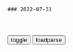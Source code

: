 ```tip
### 2022-07-31
```

<table id="tbc" style="white-space:pre-wrap">
</table>
<button onclick="toggleb()">toggle</button>
<button onclick="loadparse()">loadparse</button>
<br>
<!-- 🌸<br>🍅-　-🍑<hr>🍀 -->
<pre>
<textarea rows="30" cols="100" style="display: none" id="tar">

为啥大姨妈来得不准时，会疯狂长黑黑的体毛？_百科TA说
https://baike.baidu.com/tashuo/browse/content?id=835bbb2ff9fbfd26a6039d6b&lemmaId=2608&fromLemmaModule=pcBottom&lemmaTitle=%E5%A4%9A%E5%9B%8A%E5%8D%B5%E5%B7%A2%E7%BB%BC%E5%90%88%E5%BE%81

也可以在医生的指导下
进行一些药物治疔
比如口服短效避孕药
里面的雌激素和孕激素
能够帮助调节体内激素水平
https://bkimg.cdn.bcebos.com/pic/d439b6003af33a87e95011e5e60d07385343faf21f89

<font size="1" style="color:#DCDCDC">2022-07-31</font>

带你了解自由能-永动机，感觉是不是很神奇，能满足你猎奇心理吗
https://mbd.baidu.com/newspage/data/videolanding?nid=sv_5010045843131993649&sourceFrom=pc_feedlist

<font size="1" style="color:#DCDCDC">2022-07-31</font>

http://dingyue.ws.126.net/2022/0716/c18f18a5j00rf2phs000dd000780078p.jpg

m调显示：过半乌克兰受访者认为美国是俄乌冲突“罪魁祸首”_《参考消息》g方网站
http://www.cankaoxiaoxi.com/world/20220702/2484350.shtml

<font size="1" style="color:#DCDCDC">2022-07-31</font>

乌克兰引起粮食危机？这是我们的80后90后00后都没有体会过的
https://xw.qq.com/amphtml/20220512A05P4400

<font size="1" style="color:#DCDCDC">2022-07-31</font>

佩斯科夫：欧洲自己造成了能源危机
https://baijiahao.baidu.com/s?id=1736202834248065201&wfr=spider&for=pc

<font size="1" style="color:#DCDCDC">2022-07-31</font>

萨达姆的发炎人说。乌克兰的惨状都是米锅造成的。
欧洲能源危机都是欧洲自己造成的，世界粮食危机都是乌克兰造成的。
上帝一个雷劈死这个天杀的，然后说这都是宙斯造成的。
再然后，前三个问题都得到了解决。

最强反差的父子：千古一帝与第一昏君
https://mbd.baidu.com/newspage/data/landingsuper?context=%7B%22nid%22%3A%22news_9389427799002898148%22%7D&n_type=-1&p_from=-1

隋文帝
禁止g僚经商。

天下只有一种人不能经商，就是封建g僚，什么盐铁专营，什么统购统销，这些g营企业统统废除。

比如开国将军张威，上柱g，相当于现在的“十大元帅”，
收购价比市场价低，出售价比市场价高。

隋文帝知道后，判他有罪，“侵扰百x”，直接削g为m。定罪诏书写道：
g僚怎么可以与百x争利？g僚多一分钱，百x就失一家血，你让天下人如何看我？

自古以来，zh大地只要能摆脱封建g僚的束缚，就会立刻迸发出强大的生命力，给你亮瞎眼的成绩。
文景之治如此，光武中兴如此，东晋如此，隋朝也如此。

隋朝g僚既不能用通货膨胀来剪羊毛，也不能下场经商来与m争利，被牢牢关在笼子里，其结果就是：
隋文帝杨坚在位仅仅23年，就缔造了一个富饶繁荣的g家。

搞经济，难吗？
管好了g僚集团，一切都是水到渠成，g僚无需给自己强行加戏。
你少bb，少露面，安安静静做个美男子，就是天下之福。
你搞那么多动作，无非就是用冠冕堂皇的理由为统治集团谋取私利而已，好话说得越多，坏事做得越绝。

统治集团搜刮了天下财富后，好大喜功的杨广开始了大展自己的宏图：
1、四面开战：东征高丽琉球，西征吐谷浑，北巡突厥契丹，南伐南越。
2、对内高压：修筑大运河，营造东都洛阳，横征暴敛。

一件事不足以摧毁大隋，但几件事一起上马，就直接进了ICU。

瞎折腾的昏君很多，但这么瞎折腾的昏君并不多，堪称巅峰版的瞎折腾。

为了一己之私，杨广把g家黎m按在脚下反复摩擦。

更为讽刺的是，604年隋炀帝继位时，亲自起草了昭告天下的即位诏书，用洋洋洒洒几千字说明了自己的施z纲领。诏书十分伟光正，处处彰显“以民为本、天下为公”的执z理念。

这又是一个“好话说尽坏事做绝”的主。
所以，不要看他说什么，要看他做什么。

在关陇贵族看来，你杨广整百x我管不着，你高兴就好，但搞我就不行。
百x是软柿子，但关陇贵族是要钱有钱有人有人的狠角色。
昏君如此胡作非为，与其每日惶惶不可终日，毫无安全感，不如干脆反了吧。

继杨玄感之后，李渊、宇文化及、薛举、李轨、罗艺、刘武周纷纷举起反叛大旗，他们都有个共同点：
北方的体z内大g。

直接逼死杨广的宇文化及，就是根正苗红的关陇贵族。

皇q的统治盟友是g僚而不是百x，只要官僚不反叛，百x闹翻天也不会亡g。

相比于期待救世主，限制皇q显得更为重要。

从“其兴也勃焉，其亡也忽焉”的隋朝也能看到，只要q力能收住自己的利刃，zg大地就会茁壮成长，权q力无所为就是最大的为。

<font size="1" style="color:#DCDCDC">2022-07-31</font>

暴z只是假象，秦朝灭亡的真正原因，后代史官不敢写也不想写
https://mbd.baidu.com/newspage/data/landingsuper?context=%7B%22nid%22%3A%22news_9791245955654214547%22%7D&n_type=-1&p_from=-1

长城底下尽是尸骸，从中足可见始皇帝的暴z在百x心中留下的阴影之深。

<font size="1" style="color:#DCDCDC">2022-07-31</font>

</textarea>
</pre>
<!-- 🍀<br>🍑-　-🍅<hr>🌸 -->

```note
```

<link
  rel="stylesheet"
  href="https://cdn.jsdelivr.net/npm/@fancyapps/ui/dist/fancybox.css"
/>
<script src="https://cdn.jsdelivr.net/npm/@fancyapps/ui@4.0/dist/fancybox.umd.js"></script>

<script type="text/javascript">

var __urlRegex = /(\b(https?|ftp|file):\/\/[-A-Z0-9+&@#\/%?=~_|!:,.;]*[-A-Z0-9+&@#\/%=~_|])/ig;
var __imgRegex = /\.(?:jpe?g|gif|png|webp)$/i;

loadparse();

function parseURL($string){

    var exp = __urlRegex;
    return $string.replace(exp,function(match){
            __imgRegex.lastIndex=0;
            if(__imgRegex.test(match)){
                return '<a data-fancybox="gallery" href="' + match.replace("/p=700", "")
                 + '"><img src="' + match.replace("/p=700", "/p=160x200")+'" width="64"></a>';
            }
            else{
                return '<a href="' + match + '" target="_blank">' + match + '</a>';
            }
        }
    );
}

function loadparse() {
  tbc.innerHTML = parseURL(tar.value);
}

function toggleb() {
  var x = document.getElementById("tar");
  if (x.style.display === "none") {
    x.style.display = "";
  } else {
    x.style.display = "none";
  }
}

</script>
